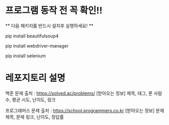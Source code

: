 # 프로그램 동작 전 꼭 확인!!
** 다음 패키지를 반드시 설치후 실행하세요! **
  
pip install beautifulsoup4

pip install webdriver-manager

pip install selenium


# 레포지토리 설명
백준 문제 출처 : https://solved.ac/problems/
[받아오는 정보]
제목, 태그, 푼 사람 수, 평균 시도, 난이도, 링크


프로그래머스 문제 출처 : https://school.programmers.co.kr
[받아오는 정보]
문제 제목, 문제 링크, 난이도, 정답률

